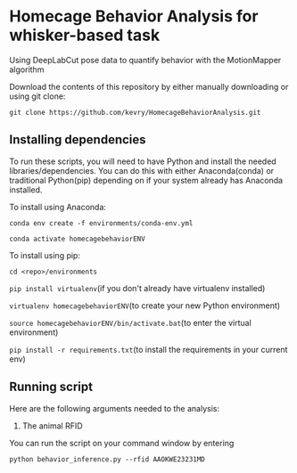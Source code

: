 # Homecage Behavior Analysis for whisker-based task
Using DeepLabCut pose data to quantify behavior with the MotionMapper algorithm

Download the contents of this repository by either manually downloading or using git clone:

`git clone https://github.com/kevry/HomecageBehaviorAnalysis.git`

## Installing dependencies
To run these scripts, you will need to have Python and install the needed libraries/dependencies. You can do this with either Anaconda(conda) or traditional Python(pip) depending on if your system already has Anaconda installed. 

To install using Anaconda:

`conda env create -f environments/conda-env.yml`

`conda activate homecagebehaviorENV`

To install using pip:

`cd <repo>/environments`

`pip install virtualenv`(if you don't already have virtualenv installed)

`virtualenv homecagebehaviorENV`(to create your new Python environment)

`source homecagebehaviorENV/bin/activate.bat`(to enter the virtual environment)

`pip install -r requirements.txt`(to install the requirements in your current env)


## Running script
Here are the following arguments needed to the analysis:
1. The animal RFID

You can run the script on your command window by entering

`python behavior_inference.py --rfid AAOKWE23231MD`


